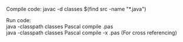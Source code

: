 Compile code: javac -d classes $(find src -name "*.java")

Run code: \
java -classpath classes Pascal compile <filename>.pas \
java -classpath classes Pascal compile -x <filename>.pas (For cross referencing)